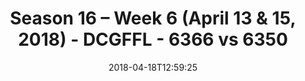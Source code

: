 ---
title: Season 16 – Week 6 (April 13 & 15, 2018) - DCGFFL - 6366 vs 6350
teams_score:
- team: 6366
  score: 23
- team: 6350
  score: 18
mvp: ''
game-ball: ''
sportsperson: ''
season: 16
week: 6
date: '2018-04-18T12:59:25'
pageid: season-16-week-6-april-13-15-2018-6366-vs-6350
---
